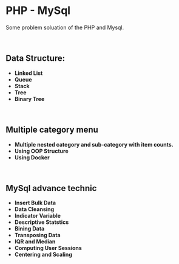 # PHP - MySql
Some problem soluation of the PHP and Mysql.

</br>

## Data Structure:
* **Linked List**
* **Queue**
* **Stack**
* **Tree**
* **Binary Tree**

<br/>

## Multiple category menu
* **Multiple nested category and sub-category with item counts.**
* **Using OOP Structure**
* **Using Docker**

<br/>

## MySql advance technic
* **Insert Bulk Data**
* **Data Cleansing**
* **Indicator Variable**
* **Descriptive Statstics**
* **Bining Data**
* **Transposing Data**
* **IQR and Median**
* **Computing User Sessions**
* **Centering and Scaling**

